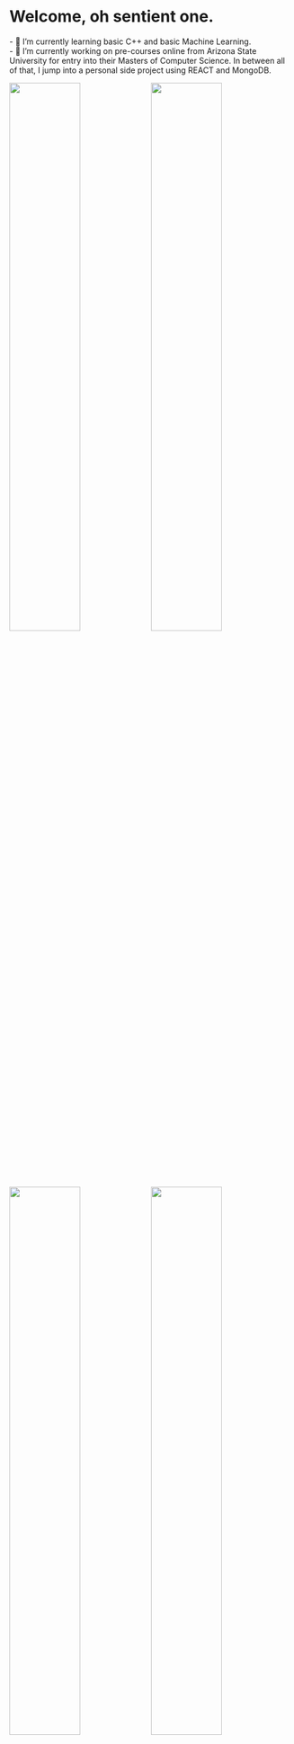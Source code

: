 <h1>Welcome, oh sentient one.</h1>
- 🌱 I’m currently learning basic C++ and basic Machine Learning.
<br>
- 🔭 I’m currently working on pre-courses online from Arizona State University for entry into their Masters of Computer Science. In between all of that, I jump into a personal side project using REACT and MongoDB. 

<!--START_SECTION:waka-->

<a href="https://wakatime.com" ><img src="https://wakatime.com/share/@TimTom2/e20ee2db-90d0-4edb-9756-93877bc29cb1.svg" width='50%' /></a><a href="https://wakatime.com"><img src="https://wakatime.com/share/@TimTom2/c415f1b8-e773-4293-920a-d5c69425936f.svg" width='50%'/></a>

<a href="https://wakatime.com" ><img src="https://wakatime.com/share/@TimTom2/74cbd740-103b-4b51-a6fc-8e239d078352.svg" width='50%' /></a><a href="https://wakatime.com" ><img src="https://wakatime.com/share/@TimTom2/c504fdf3-0ac1-4473-b635-6e1c95d5d1ac.svg" width='50%' /></a>



<figure><embed src="https://wakatime.com/share/@TimTom2/2fff980e-c905-4b4d-a640-73c894a0f175.svg"></embed></figure>
<!--END_SECTION:waka-->


<figure><embed src="https://wakatime.com/share/@TimTom2/6b033b01-4d67-4cf8-b3fd-c3722c41026a.svg"></embed></figure>



<!--
**Zim2046/Zim2046** is a ✨ _special_ ✨ repository because its `README.md` (this file) appears on your GitHub profile.

Here are some ideas to get you started:

- 🔭 I’m currently working on ...
- 🌱 I’m currently learning ...
- 👯 I’m looking to collaborate on ...
- 🤔 I’m looking for help with ...
- 💬 Ask me about ...
- 📫 How to reach me: ...
- 😄 Pronouns: ...
- ⚡ Fun fact: ...
-->

